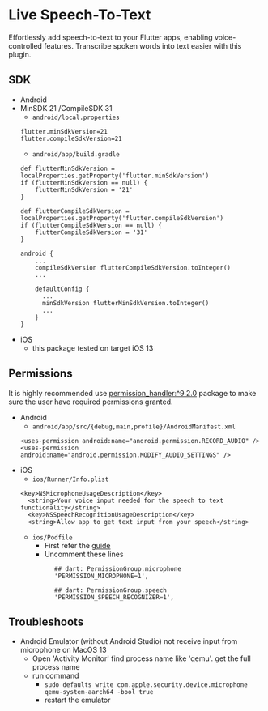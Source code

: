 # Live Speech-To-Text

Effortlessly add speech-to-text to your Flutter apps, enabling voice-controlled features. Transcribe spoken words into text easier with this plugin.

## SDK
 * Android
  * MinSDK 21 /CompileSDK 31
    * `android/local.properties`
    ```
    flutter.minSdkVersion=21
    flutter.compileSdkVersion=21
    ```
    * `android/app/build.gradle`
    ```
    def flutterMinSdkVersion = localProperties.getProperty('flutter.minSdkVersion')
    if (flutterMinSdkVersion == null) {
        flutterMinSdkVersion = '21'
    }

    def flutterCompileSdkVersion = localProperties.getProperty('flutter.compileSdkVersion')
    if (flutterCompileSdkVersion == null) {
        flutterCompileSdkVersion = '31'
    }
    ```
    ```
    android {
        ...
        compileSdkVersion flutterCompileSdkVersion.toInteger()
        ...

        defaultConfig {
          ...
          minSdkVersion flutterMinSdkVersion.toInteger()
          ...
        }
    }
    ```
  * iOS
    * this package tested on target iOS 13

## Permissions

It is highly recommended use [permission_handler:^9.2.0](https://pub.dev/packages/permission_handler) package to make sure the user have required permissions granted.

* Android
  * `android/app/src/{debug,main,profile}/AndroidManifest.xml`
  ```
  <uses-permission android:name="android.permission.RECORD_AUDIO" />
  <uses-permission android:name="android.permission.MODIFY_AUDIO_SETTINGS" />
  ```
* iOS
  * `ios/Runner/Info.plist`
  ```
  <key>NSMicrophoneUsageDescription</key>
	<string>Your voice input needed for the speech to text functionality</string>
	<key>NSSpeechRecognitionUsageDescription</key>
	<string>Allow app to get text input from your speech</string>
  ```
  * `ios/Podfile`
    * First refer the [guide](https://pub.dev/packages/permission_handler#setup)
    * Uncomment these lines
    ```
          ## dart: PermissionGroup.microphone
          'PERMISSION_MICROPHONE=1',

          ## dart: PermissionGroup.speech
          'PERMISSION_SPEECH_RECOGNIZER=1',
    ```

## Troubleshoots

* Android Emulator (without Android Studio) not receive input from microphone on MacOS 13
  * Open 'Activity Monitor' find process name like 'qemu'. get the full process name
  * run command
    *  `sudo defaults write com.apple.security.device.microphone qemu-system-aarch64 -bool true`
    * restart the emulator
